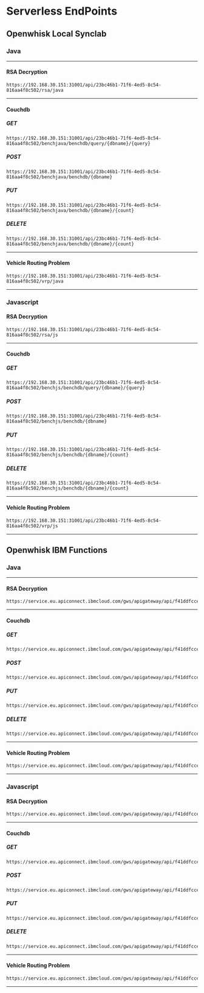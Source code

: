 # Serverless EndPoints
## Openwhisk Local Synclab
### Java
---
#### RSA Decryption
```
https://192.168.30.151:31001/api/23bc46b1-71f6-4ed5-8c54-816aa4f8c502/rsa/java
```
---
#### Couchdb
##### GET
```
https://192.168.30.151:31001/api/23bc46b1-71f6-4ed5-8c54-816aa4f8c502/benchjava/benchdb/query/{dbname}/{query}
```
##### POST
```
https://192.168.30.151:31001/api/23bc46b1-71f6-4ed5-8c54-816aa4f8c502/benchjava/benchdb/{dbname}
```
##### PUT
```
https://192.168.30.151:31001/api/23bc46b1-71f6-4ed5-8c54-816aa4f8c502/benchjava/benchdb/{dbname}/{count}
```
##### DELETE
```
https://192.168.30.151:31001/api/23bc46b1-71f6-4ed5-8c54-816aa4f8c502/benchjava/benchdb/{dbname}/{count}
```
---
#### Vehicle Routing Problem
```
https://192.168.30.151:31001/api/23bc46b1-71f6-4ed5-8c54-816aa4f8c502/vrp/java
```
---
### Javascript
#### RSA Decryption
```
https://192.168.30.151:31001/api/23bc46b1-71f6-4ed5-8c54-816aa4f8c502/rsa/js
```
---
#### Couchdb
##### GET
```
https://192.168.30.151:31001/api/23bc46b1-71f6-4ed5-8c54-816aa4f8c502/benchjs/benchdb/query/{dbname}/{query}
```
##### POST
```
https://192.168.30.151:31001/api/23bc46b1-71f6-4ed5-8c54-816aa4f8c502/benchjs/benchdb/{dbname}
```
##### PUT
```
https://192.168.30.151:31001/api/23bc46b1-71f6-4ed5-8c54-816aa4f8c502/benchjs/benchdb/{dbname}/{count}
```
##### DELETE
```
https://192.168.30.151:31001/api/23bc46b1-71f6-4ed5-8c54-816aa4f8c502/benchjs/benchdb/{dbname}/{count}
```
---
#### Vehicle Routing Problem
```
https://192.168.30.151:31001/api/23bc46b1-71f6-4ed5-8c54-816aa4f8c502/vrp/js
```
---
## Openwhisk IBM Functions
### Java
---
#### RSA Decryption
```
https://service.eu.apiconnect.ibmcloud.com/gws/apigateway/api/f41ddfcced3ac2255a3c599ca51140bf9130534da8fcf791fb5c25a0e7d09f98/rsa/java
```
---
#### Couchdb
##### GET
```
https://service.eu.apiconnect.ibmcloud.com/gws/apigateway/api/f41ddfcced3ac2255a3c599ca51140bf9130534da8fcf791fb5c25a0e7d09f98/benchjava/benchdb/query/{dbname}/{query}
```
##### POST 
```
https://service.eu.apiconnect.ibmcloud.com/gws/apigateway/api/f41ddfcced3ac2255a3c599ca51140bf9130534da8fcf791fb5c25a0e7d09f98/benchjava/benchdb/{dbname}
```
##### PUT 
```
https://service.eu.apiconnect.ibmcloud.com/gws/apigateway/api/f41ddfcced3ac2255a3c599ca51140bf9130534da8fcf791fb5c25a0e7d09f98/benchjava/benchdb/{dbname}/{count}
```
##### DELETE 
```
https://service.eu.apiconnect.ibmcloud.com/gws/apigateway/api/f41ddfcced3ac2255a3c599ca51140bf9130534da8fcf791fb5c25a0e7d09f98/benchjava/benchdb/{dbname}/{count}
```
---
#### Vehicle Routing Problem
```
https://service.eu.apiconnect.ibmcloud.com/gws/apigateway/api/f41ddfcced3ac2255a3c599ca51140bf9130534da8fcf791fb5c25a0e7d09f98/vrp/java
```
---
### Javascript
#### RSA Decryption
```
https://service.eu.apiconnect.ibmcloud.com/gws/apigateway/api/f41ddfcced3ac2255a3c599ca51140bf9130534da8fcf791fb5c25a0e7d09f98/rsa/js
```
---
#### Couchdb
##### GET
```
https://service.eu.apiconnect.ibmcloud.com/gws/apigateway/api/f41ddfcced3ac2255a3c599ca51140bf9130534da8fcf791fb5c25a0e7d09f98/benchjs/benchdb/query/{dbname}/{query}
```
##### POST 
```
https://service.eu.apiconnect.ibmcloud.com/gws/apigateway/api/f41ddfcced3ac2255a3c599ca51140bf9130534da8fcf791fb5c25a0e7d09f98/benchjs/benchdb/{dbname}
```
##### PUT 
```
https://service.eu.apiconnect.ibmcloud.com/gws/apigateway/api/f41ddfcced3ac2255a3c599ca51140bf9130534da8fcf791fb5c25a0e7d09f98/benchjs/benchdb/{dbname}/{count}
```
##### DELETE 
```
https://service.eu.apiconnect.ibmcloud.com/gws/apigateway/api/f41ddfcced3ac2255a3c599ca51140bf9130534da8fcf791fb5c25a0e7d09f98/benchjs/benchdb/{dbname}/{count}
```
---
#### Vehicle Routing Problem
```
https://service.eu.apiconnect.ibmcloud.com/gws/apigateway/api/f41ddfcced3ac2255a3c599ca51140bf9130534da8fcf791fb5c25a0e7d09f98/vrp/js
```
---
